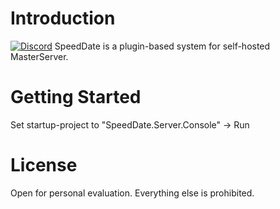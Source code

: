 # Introduction
[![Discord](https://img.shields.io/discord/413156098993029120.svg)](https://discord.gg/F9hJhcX) 
SpeedDate is a plugin-based system for self-hosted MasterServer.

# Getting Started
Set startup-project to "SpeedDate.Server.Console" -> Run

# License
Open for personal evaluation. Everything else is prohibited.